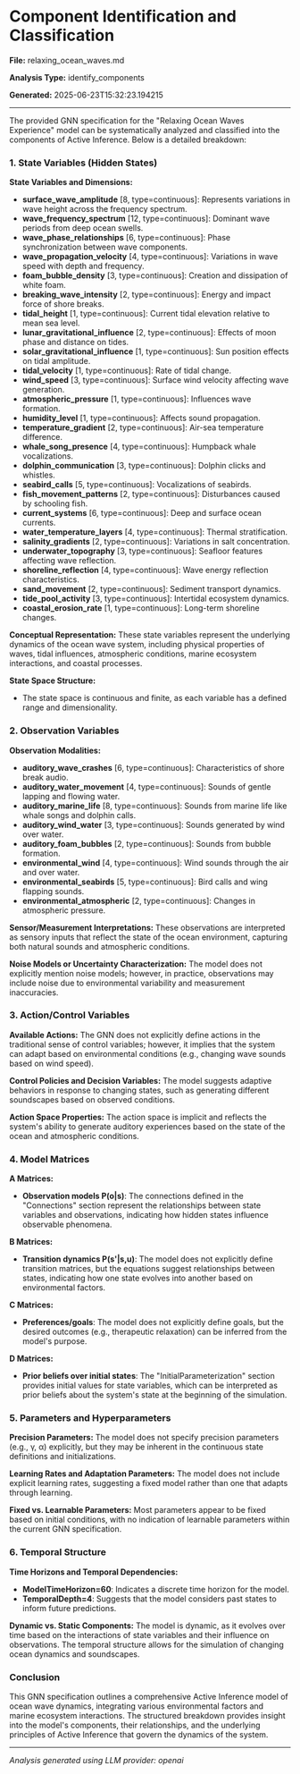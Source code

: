 # Component Identification and Classification

**File:** relaxing_ocean_waves.md

**Analysis Type:** identify_components

**Generated:** 2025-06-23T15:32:23.194215

---

The provided GNN specification for the "Relaxing Ocean Waves Experience" model can be systematically analyzed and classified into the components of Active Inference. Below is a detailed breakdown:

### 1. State Variables (Hidden States)

**State Variables and Dimensions:**
- **surface_wave_amplitude** [8, type=continuous]: Represents variations in wave height across the frequency spectrum.
- **wave_frequency_spectrum** [12, type=continuous]: Dominant wave periods from deep ocean swells.
- **wave_phase_relationships** [6, type=continuous]: Phase synchronization between wave components.
- **wave_propagation_velocity** [4, type=continuous]: Variations in wave speed with depth and frequency.
- **foam_bubble_density** [3, type=continuous]: Creation and dissipation of white foam.
- **breaking_wave_intensity** [2, type=continuous]: Energy and impact force of shore breaks.
- **tidal_height** [1, type=continuous]: Current tidal elevation relative to mean sea level.
- **lunar_gravitational_influence** [2, type=continuous]: Effects of moon phase and distance on tides.
- **solar_gravitational_influence** [1, type=continuous]: Sun position effects on tidal amplitude.
- **tidal_velocity** [1, type=continuous]: Rate of tidal change.
- **wind_speed** [3, type=continuous]: Surface wind velocity affecting wave generation.
- **atmospheric_pressure** [1, type=continuous]: Influences wave formation.
- **humidity_level** [1, type=continuous]: Affects sound propagation.
- **temperature_gradient** [2, type=continuous]: Air-sea temperature difference.
- **whale_song_presence** [4, type=continuous]: Humpback whale vocalizations.
- **dolphin_communication** [3, type=continuous]: Dolphin clicks and whistles.
- **seabird_calls** [5, type=continuous]: Vocalizations of seabirds.
- **fish_movement_patterns** [2, type=continuous]: Disturbances caused by schooling fish.
- **current_systems** [6, type=continuous]: Deep and surface ocean currents.
- **water_temperature_layers** [4, type=continuous]: Thermal stratification.
- **salinity_gradients** [2, type=continuous]: Variations in salt concentration.
- **underwater_topography** [3, type=continuous]: Seafloor features affecting wave reflection.
- **shoreline_reflection** [4, type=continuous]: Wave energy reflection characteristics.
- **sand_movement** [2, type=continuous]: Sediment transport dynamics.
- **tide_pool_activity** [3, type=continuous]: Intertidal ecosystem dynamics.
- **coastal_erosion_rate** [1, type=continuous]: Long-term shoreline changes.

**Conceptual Representation:**
These state variables represent the underlying dynamics of the ocean wave system, including physical properties of waves, tidal influences, atmospheric conditions, marine ecosystem interactions, and coastal processes.

**State Space Structure:**
- The state space is continuous and finite, as each variable has a defined range and dimensionality.

### 2. Observation Variables

**Observation Modalities:**
- **auditory_wave_crashes** [6, type=continuous]: Characteristics of shore break audio.
- **auditory_water_movement** [4, type=continuous]: Sounds of gentle lapping and flowing water.
- **auditory_marine_life** [8, type=continuous]: Sounds from marine life like whale songs and dolphin calls.
- **auditory_wind_water** [3, type=continuous]: Sounds generated by wind over water.
- **auditory_foam_bubbles** [2, type=continuous]: Sounds from bubble formation.
- **environmental_wind** [4, type=continuous]: Wind sounds through the air and over water.
- **environmental_seabirds** [5, type=continuous]: Bird calls and wing flapping sounds.
- **environmental_atmospheric** [2, type=continuous]: Changes in atmospheric pressure.

**Sensor/Measurement Interpretations:**
These observations are interpreted as sensory inputs that reflect the state of the ocean environment, capturing both natural sounds and atmospheric conditions.

**Noise Models or Uncertainty Characterization:**
The model does not explicitly mention noise models; however, in practice, observations may include noise due to environmental variability and measurement inaccuracies.

### 3. Action/Control Variables

**Available Actions:**
The GNN does not explicitly define actions in the traditional sense of control variables; however, it implies that the system can adapt based on environmental conditions (e.g., changing wave sounds based on wind speed).

**Control Policies and Decision Variables:**
The model suggests adaptive behaviors in response to changing states, such as generating different soundscapes based on observed conditions.

**Action Space Properties:**
The action space is implicit and reflects the system's ability to generate auditory experiences based on the state of the ocean and atmospheric conditions.

### 4. Model Matrices

**A Matrices:**
- **Observation models P(o|s)**: The connections defined in the "Connections" section represent the relationships between state variables and observations, indicating how hidden states influence observable phenomena.

**B Matrices:**
- **Transition dynamics P(s'|s,u)**: The model does not explicitly define transition matrices, but the equations suggest relationships between states, indicating how one state evolves into another based on environmental factors.

**C Matrices:**
- **Preferences/goals**: The model does not explicitly define goals, but the desired outcomes (e.g., therapeutic relaxation) can be inferred from the model's purpose.

**D Matrices:**
- **Prior beliefs over initial states**: The "InitialParameterization" section provides initial values for state variables, which can be interpreted as prior beliefs about the system's state at the beginning of the simulation.

### 5. Parameters and Hyperparameters

**Precision Parameters:**
The model does not specify precision parameters (e.g., γ, α) explicitly, but they may be inherent in the continuous state definitions and initializations.

**Learning Rates and Adaptation Parameters:**
The model does not include explicit learning rates, suggesting a fixed model rather than one that adapts through learning.

**Fixed vs. Learnable Parameters:**
Most parameters appear to be fixed based on initial conditions, with no indication of learnable parameters within the current GNN specification.

### 6. Temporal Structure

**Time Horizons and Temporal Dependencies:**
- **ModelTimeHorizon=60**: Indicates a discrete time horizon for the model.
- **TemporalDepth=4**: Suggests that the model considers past states to inform future predictions.

**Dynamic vs. Static Components:**
The model is dynamic, as it evolves over time based on the interactions of state variables and their influence on observations. The temporal structure allows for the simulation of changing ocean dynamics and soundscapes.

### Conclusion
This GNN specification outlines a comprehensive Active Inference model of ocean wave dynamics, integrating various environmental factors and marine ecosystem interactions. The structured breakdown provides insight into the model's components, their relationships, and the underlying principles of Active Inference that govern the dynamics of the system.

---

*Analysis generated using LLM provider: openai*
